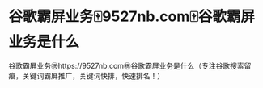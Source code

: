 # 谷歌霸屏业务🀄️9527nb.com🀄️谷歌霸屏业务是什么

谷歌霸屏业务㊗️https://9527nb.com㊗️谷歌霸屏业务是什么（专注谷歌搜索留痕，关键词霸屏推广，关键词快排，快速排名！）